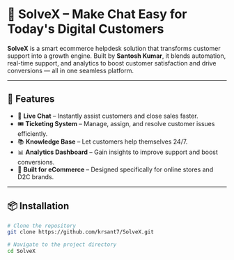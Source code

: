 # 🧠 SolveX – Make Chat Easy for Today's Digital Customers

**SolveX** is a smart ecommerce helpdesk solution that transforms customer support into a growth engine. Built by **Santosh Kumar**, it blends automation, real-time support, and analytics to boost customer satisfaction and drive conversions — all in one seamless platform.

---

## 🚀 Features

-   💬 **Live Chat** – Instantly assist customers and close sales faster.
-   🎟️ **Ticketing System** – Manage, assign, and resolve customer issues efficiently.
-   📚 **Knowledge Base** – Let customers help themselves 24/7.
-   📊 **Analytics Dashboard** – Gain insights to improve support and boost conversions.
-   🛒 **Built for eCommerce** – Designed specifically for online stores and D2C brands.

---

## 📦 Installation

```bash
# Clone the repository
git clone https://github.com/krsant7/SolveX.git

# Navigate to the project directory
cd SolveX
```
